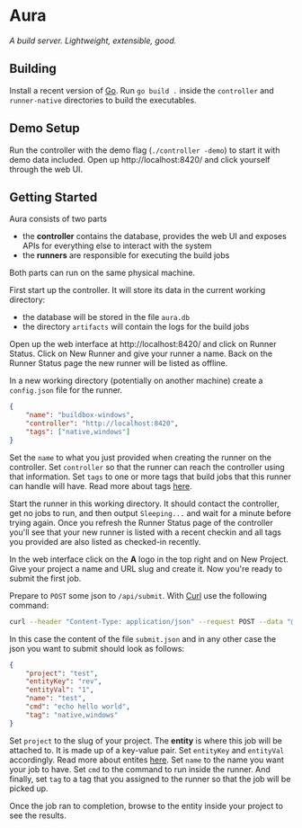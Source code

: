 # Aura

*A build server. Lightweight, extensible, good.*

## Building

Install a recent version of [Go](https://go.dev/).
Run `go build .` inside the `controller` and `runner-native` directories to build the executables.

## Demo Setup

Run the controller with the demo flag (`./controller -demo`) to start it with demo data included.
Open up http://localhost:8420/ and click yourself through the web UI.

## Getting Started

Aura consists of two parts

* the **controller** contains the database, provides the web UI and exposes APIs for everything else to interact with the system
* the **runners** are responsible for executing the build jobs

Both parts can run on the same physical machine.

First start up the controller.
It will store its data in the current working directory:

* the database will be stored in the file `aura.db`
* the directory `artifacts` will contain the logs for the build jobs

Open up the web interface at http://localhost:8420/ and click on Runner Status.
Click on New Runner and give your runner a name.
Back on the Runner Status page the new runner will be listed as offline.

In a new working directory (potentially on another machine) create a `config.json` file for the runner.

```json
{
    "name": "buildbox-windows",
    "controller": "http://localhost:8420",
    "tags": ["native,windows"]
}
```

Set the `name` to what you just provided when creating the runner on the controller.
Set `controller` so that the runner can reach the controller using that information.
Set `tags` to one or more tags that build jobs that this runner can handle will have.
Read more about tags [here](docs/tags.md).

Start the runner in this working directory.
It should contact the controller, get no jobs to run, and then output `Sleeping...` and wait for a minute before trying again.
Once you refresh the Runner Status page of the controller you'll see that your new runner is listed with a recent checkin and all tags you provided are also listed as checked-in recently.

In the web interface click on the **A** logo in the top right and on New Project.
Give your project a name and URL slug and create it.
Now you're ready to submit the first job.

Prepare to `POST` some json to `/api/submit`.
With [Curl](https://curl.se/) use the following command:

```sh
curl --header "Content-Type: application/json" --request POST --data "@submit.json"  http://localhost:8420/api/submit
```

In this case the content of the file `submit.json` and in any other case the json you want to submit should look as follows:

```json
{
    "project": "test",
    "entityKey": "rev",
    "entityVal": "1",
    "name": "test",
    "cmd": "echo hello world",
    "tag": "native,windows"
}
```

Set `project` to the slug of your project.
The **entity** is where this job will be attached to.
It is made up of a key-value pair.
Set `entityKey` and `entityVal` accordingly.
Read more about entites [here](docs/entities.md).
Set `name` to the name you want your job to have.
Set `cmd` to the command to run inside the runner.
And finally, set `tag` to a tag that you assigned to the runner so that the job will be picked up.

Once the job ran to completion, browse to the entity inside your project to see the results.
